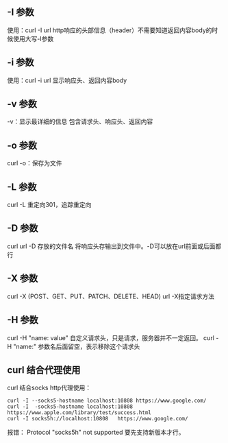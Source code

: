 ## -I 参数
使用：curl -I url
http响应的头部信息（header）不需要知道返回内容body的时候使用大写-I参数

## -i 参数
使用：curl -i  url
显示响应头、返回内容body

## -v 参数
-v：显示最详细的信息
包含请求头、响应头、返回内容

## -o 参数
curl -o：保存为文件

## -L 参数
curl -L
重定向301，追踪重定向

## -D 参数
curl  url  -D   存放的文件名
将响应头存输出到文件中。-D可以放在url前面或后面都行

## -X 参数
curl -X  (POST、GET、PUT、PATCH、DELETE、HEAD)  url 
-X指定请求方法

## -H 参数
curl -H "name: value"
自定义请求头，只是请求，服务器并不一定返回。
curl -H "name:" 
参数名后面留空，表示移除这个请求头

## curl 结合代理使用
curl 结合socks http代理使用：
```
curl -I --socks5-hostname localhost:10808 https://www.google.com/
curl -I  -socks5-hostname localhost:10808   https://www.apple.com/library/test/success.html 
curl -I socks5h://localhost:10808   https://www.google.com/
```
报错：
Protocol "socks5h" not supported  要先支持新版本才行。